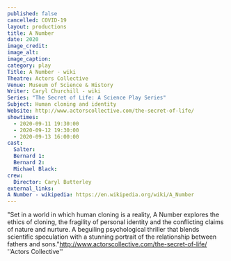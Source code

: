 ```yaml
---
published: false
cancelled: COVID-19
layout: productions
title: A Number
date: 2020
image_credit:
image_alt:
image_caption:
category: play
Title: A Number - wiki
Theatre: Actors Collective
Venue: Museum of Science & History
Writer: Caryl Churchill - wiki
Series: "The Secret of Life: A Science Play Series"
Subject: Human cloning and identity
Website: http://www.actorscollective.com/the-secret-of-life/
showtimes: 
  - 2020-09-11 19:30:00
  - 2020-09-12 19:30:00
  - 2020-09-13 16:00:00
cast:
  Salter:
  Bernard 1:
  Bernard 2:
  Michael Black:
crew:
  Director: Caryl Butterley
external_links:
A Number - wikipedia: https://en.wikipedia.org/wiki/A_Number
---
```


"Set in a world in which human cloning is a reality, A Number explores the ethics of cloning, the fragility of personal identity and the conflicting claims of nature and nurture. A beguiling psychological thriller that blends scientific speculation with a stunning portrait of the relationship between fathers and sons."<ref>http://www.actorscollective.com/the-secret-of-life/ ''Actors Collective''</ref>

